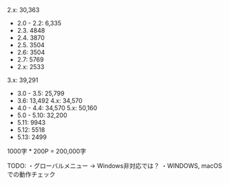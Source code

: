 2.x: 30,363
 - 2.0 - 2.2: 6,335
 - 2.3. 4848
 - 2.4. 3870
 - 2.5. 3504
 - 2.6: 3504
 - 2.7: 5769
 - 2.x: 2533

3.x: 39,291
 - 3.0 - 3.5: 25,799
 - 3.6: 13,492
4.x: 34,570
 - 4.0 - 4.4: 34,570
5.x: 50,160
 - 5.0 - 5.10: 32,200
 - 5.11: 9943
 - 5.12: 5518
 - 5.13: 2499

1000字 * 200P = 200,000字

TODO:
・グローバルメニュー -> Windows非対応では？
・WINDOWS, macOSでの動作チェック